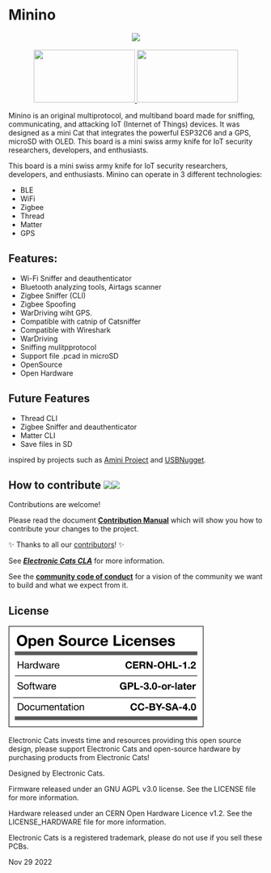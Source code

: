# Minino


<p align="center">
    <a href="https://github.com/ElectronicCats/Minino/wiki">
        <img src="https://github.com/ElectronicCats/Minino/assets/107638696/ad4bffb2-d428-439c-b691-60add7cfb9af" height=500>
    </a>
</p>


<p align=center>
    <a href="https://electroniccats.com/store/minino/">
        <img src="https://github.com/ElectronicCats/flipper-shields/assets/44976441/0c617467-052b-4ab1-a3b9-ba36e1f55a91" width="200" height="104" />
    </a>
    <a href="https://github.com/ElectronicCats/Minino/wiki">
        <img src="https://github.com/ElectronicCats/flipper-shields/assets/44976441/6aa7f319-3256-442e-a00d-33c8126833ec" width="200" height="104" />
    </a>
</p>



Minino is an original multiprotocol, and multiband board made for sniffing, communicating, and attacking IoT (Internet of Things) devices. It was designed as a mini Cat that integrates the powerful ESP32C6 and a GPS, microSD with OLED. This board is a mini swiss army knife for IoT security researchers, developers, and enthusiasts. 

This board is a mini swiss army knife for IoT security researchers, developers, and enthusiasts. 
Minino can operate in 3 different technologies:
- BLE
- WiFi
- Zigbee
- Thread
- Matter
- GPS

## Features:
- Wi-Fi Sniffer and deauthenticator
- Bluetooth analyzing tools, Airtags scanner
- Zigbee Sniffer (CLI)
- Zigbee Spoofing
- WarDriving wiht GPS.
- Compatible with catnip of Catsniffer
- Compatible with Wireshark
- WarDriving
- Sniffing mulitpprotocol
- Support file .pcad in microSD
- OpenSource
- Open Hardware

## Future Features
- Thread CLI
- Zigbee Sniffer and deauthenticator
- Matter CLI
- Save files in SD



inspired by projects such as [Amini Project](https://github.com/Ocelot-Offensive-Security/Arsenal) and [USBNugget](https://github.com/HakCat-Tech/USB-Nugget).



## How to contribute <img src="https://electroniccats.com/wp-content/uploads/2018/01/fav.png" height="35"><img src="https://raw.githubusercontent.com/gist/ManulMax/2d20af60d709805c55fd784ca7cba4b9/raw/bcfeac7604f674ace63623106eb8bb8471d844a6/github.gif" height="30">


Contributions are welcome!


Please read the document [**Contribution Manual**](https://github.com/ElectronicCats/electroniccats-cla/blob/main/electroniccats-contribution-manual.md) which will show you how to contribute your changes to the project.


✨ Thanks to all our [contributors](https://github.com/ElectronicCats/Minino/graphs/contributors)! ✨


See [**_Electronic Cats CLA_**](https://github.com/ElectronicCats/electroniccats-cla/blob/main/electroniccats-cla.md) for more information.


See the [**community code of conduct**](https://github.com/ElectronicCats/electroniccats-cla/blob/main/electroniccats-community-code-of-conduct.md) for a vision of the community we want to build and what we expect from it.


## License


<a href="https://github.com/ElectronicCats">
    <img src="https://github.com/ElectronicCats/AjoloteBoard/raw/master/OpenSourceLicense.png" height="200" />
</a>


Electronic Cats invests time and resources providing this open source design, please support Electronic Cats and open-source hardware by purchasing products from Electronic Cats!


Designed by Electronic Cats.


Firmware released under an GNU AGPL v3.0 license. See the LICENSE file for more information.


Hardware released under an CERN Open Hardware Licence v1.2. See the LICENSE_HARDWARE file for more information.


Electronic Cats is a registered trademark, please do not use if you sell these PCBs.


Nov 29 2022
